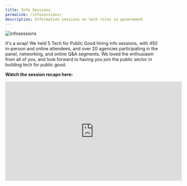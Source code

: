 ```yaml
---
title: Info Sessions
permalink: /infosessions/
description: Information sessions on tech roles in government
---
```

![infosessions](/images/tfpg_infosession.png) 

It's a wrap! We held 5 Tech for Public Good hiring info sessions, with 450 in-person and online attendees, and over 20 agencies participating in the panel, networking, and online Q&A segments. We loved the enthusiasm from all of you, and look forward to having you join the public sector in building tech for public good.  
  
**Watch the session recaps here:**

<iframe width="560" height="315" src="https://www.youtube.com/embed/videoseries?list=PLTH8_3Fv0EecEoBpXPygZa82BENpeHCJU" title="YouTube video player" frameborder="0" allow="accelerometer; autoplay; clipboard-write; encrypted-media; gyroscope; picture-in-picture" allowfullscreen></iframe>